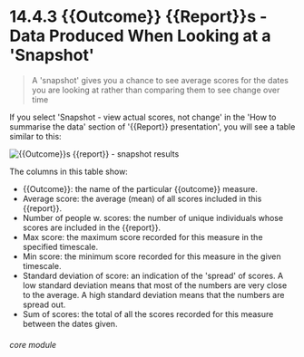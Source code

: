 # 14.4.3  <i class="fa fa-chart-line"></i> {{Outcome}} {{Report}}s - Data Produced When Looking at a 'Snapshot'

> A 'snapshot' gives you a chance to see average scores for the dates you are looking at rather than comparing them to see change over time



If you select 'Snapshot - view actual scores, not change' in the 'How to summarise the data' section of '{{Report}} presentation', you will see a table similar to this:

![{{Outcome}}s {{report}} - snapshot results](135a.png)

The columns in this table show:

- {{Outcome}}: the name of the particular {{outcome}} measure.
- Average score: the average (mean) of all scores included in this {{report}}.
- Number of people w. scores: the number of unique individuals whose scores are included in the {{report}}.
- Max score: the maximum score recorded for this measure in the specified timescale.
- Min score: the minimum score recorded for this measure in the given timescale.
- Standard deviation of score: an indication of the 'spread' of scores. A low standard deviation means that most of the numbers are very close to the average. A high standard deviation means that the numbers are spread out.
- Sum of scores: the total of all the scores recorded for this measure between the dates given.


###### core module

